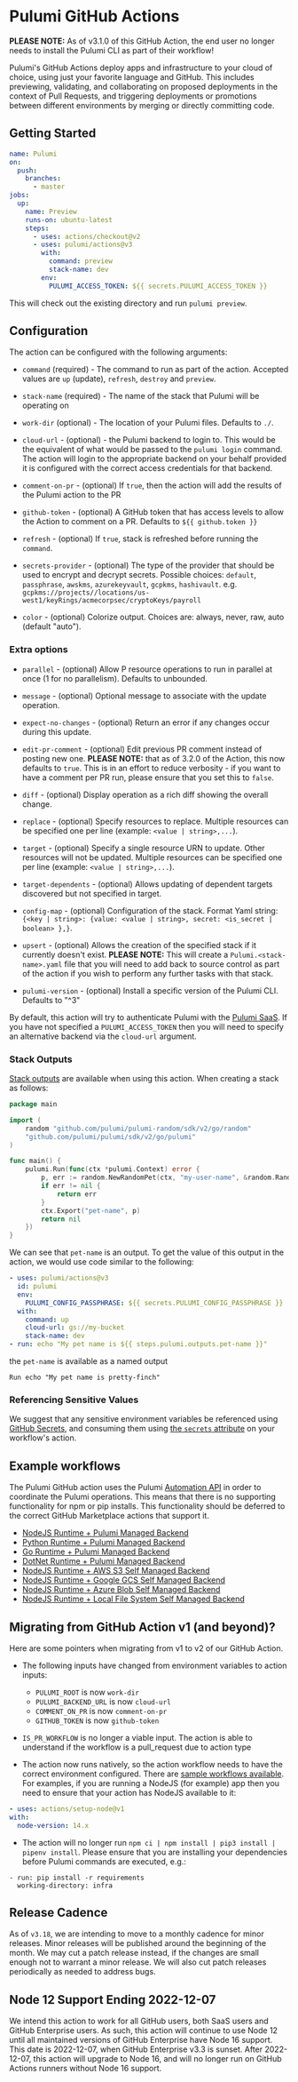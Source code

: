 # Pulumi GitHub Actions

**PLEASE NOTE:** As of v3.1.0 of this GitHub Action, the end user no longer
needs to install the Pulumi CLI as part of their workflow!

Pulumi's GitHub Actions deploy apps and infrastructure to your cloud of choice,
using just your favorite language and GitHub. This includes previewing,
validating, and collaborating on proposed deployments in the context of Pull
Requests, and triggering deployments or promotions between different
environments by merging or directly committing code.

## Getting Started

```yaml
name: Pulumi
on:
  push:
    branches:
      - master
jobs:
  up:
    name: Preview
    runs-on: ubuntu-latest
    steps:
      - uses: actions/checkout@v2
      - uses: pulumi/actions@v3
        with:
          command: preview
          stack-name: dev
        env:
          PULUMI_ACCESS_TOKEN: ${{ secrets.PULUMI_ACCESS_TOKEN }}
```

This will check out the existing directory and run `pulumi preview`.

## Configuration

The action can be configured with the following arguments:

- `command` (required) - The command to run as part of the action. Accepted
  values are `up` (update), `refresh`, `destroy` and `preview`.

- `stack-name` (required) - The name of the stack that Pulumi will be operating
  on

- `work-dir` (optional) - The location of your Pulumi files. Defaults to `./`.

- `cloud-url` - (optional) - the Pulumi backend to login to. This would be the
  equivalent of what would be passed to the `pulumi login` command. The action
  will login to the appropriate backend on your behalf provided it is configured
  with the correct access credentials for that backend.

- `comment-on-pr` - (optional) If `true`, then the action will add the results
  of the Pulumi action to the PR

- `github-token` - (optional) A GitHub token that has access levels to allow the
  Action to comment on a PR. Defaults to `${{ github.token }}`

- `refresh` - (optional) If `true`, stack is refreshed before running the
  `command`.

- `secrets-provider` - (optional) The type of the provider that should be used
  to encrypt and decrypt secrets. Possible choices: `default`, `passphrase`,
  `awskms`, `azurekeyvault`, `gcpkms`, `hashivault`. e.g.
  `gcpkms://projects//locations/us-west1/keyRings/acmecorpsec/cryptoKeys/payroll `

- `color` - (optional) Colorize output. Choices are: always, never, raw, auto
  (default "auto").

### Extra options

- `parallel` - (optional) Allow P resource operations to run in parallel at once
  (1 for no parallelism). Defaults to unbounded.

- `message` - (optional) Optional message to associate with the update
  operation.

- `expect-no-changes` - (optional) Return an error if any changes occur during
  this update.

- `edit-pr-comment` - (optional) Edit previous PR comment instead of posting new
  one. **PLEASE NOTE:** that as of 3.2.0 of the Action, this now defaults to
  `true`. This is in an effort to reduce verbosity - if you want to have a
  comment per PR run, please ensure that you set this to `false`.

- `diff` - (optional) Display operation as a rich diff showing the overall
  change.

- `replace` - (optional) Specify resources to replace. Multiple resources can be
  specified one per line (example: `<value | string>,...`).

- `target` - (optional) Specify a single resource URN to update. Other resources
  will not be updated. Multiple resources can be specified one per line
  (example: `<value | string>,...`).

- `target-dependents` - (optional) Allows updating of dependent targets
  discovered but not specified in target.

- `config-map` - (optional) Configuration of the stack. Format Yaml string:
  `{<key | string>: {value: <value | string>, secret: <is_secret | boolean> },}`.

- `upsert` - (optional) Allows the creation of the specified stack if it
  currently doesn't exist. **PLEASE NOTE:** This will create a
  `Pulumi.<stack-name>.yaml` file that you will need to add back to source
  control as part of the action if you wish to perform any further tasks with
  that stack.
- `pulumi-version` - (optional) Install a specific version of the Pulumi CLI.
  Defaults to "^3"

By default, this action will try to authenticate Pulumi with the
[Pulumi SaaS](https://app.pulumi.com/). If you have not specified a
`PULUMI_ACCESS_TOKEN` then you will need to specify an alternative backend via
the `cloud-url` argument.

### Stack Outputs

[Stack outputs](https://www.pulumi.com/docs/intro/concepts/stack/#outputs) are
available when using this action. When creating a stack as follows:

```go
package main

import (
	random "github.com/pulumi/pulumi-random/sdk/v2/go/random"
	"github.com/pulumi/pulumi/sdk/v2/go/pulumi"
)

func main() {
	pulumi.Run(func(ctx *pulumi.Context) error {
		p, err := random.NewRandomPet(ctx, "my-user-name", &random.RandomPetArgs{})
		if err != nil {
			return err
		}
		ctx.Export("pet-name", p)
		return nil
	})
}
```

We can see that `pet-name` is an output. To get the value of this output in the
action, we would use code similar to the following:

```yaml
- uses: pulumi/actions@v3
  id: pulumi
  env:
    PULUMI_CONFIG_PASSPHRASE: ${{ secrets.PULUMI_CONFIG_PASSPHRASE }}
  with:
    command: up
    cloud-url: gs://my-bucket
    stack-name: dev
- run: echo "My pet name is ${{ steps.pulumi.outputs.pet-name }}"
```

the `pet-name` is available as a named output

```
Run echo "My pet name is pretty-finch"
```

### Referencing Sensitive Values

We suggest that any sensitive environment variables be referenced using
[GitHub Secrets](https://developer.github.com/actions/creating-workflows/storing-secrets/),
and consuming them using
[the `secrets` attribute](https://developer.github.com/actions/creating-workflows/workflow-configuration-options/#actions-attributes)
on your workflow's action.

## Example workflows

The Pulumi GitHub action uses the Pulumi
[Automation API](https://www.pulumi.com/blog/automation-api/) in order to
coordinate the Pulumi operations. This means that there is no supporting
functionality for npm or pip installs. This functionality should be deferred to
the correct GitHub Marketplace actions that support it.

- [NodeJS Runtime + Pulumi Managed Backend](examples/nodejs-pulumi.yaml)
- [Python Runtime + Pulumi Managed Backend](examples/python-pulumi.yaml)
- [Go Runtime + Pulumi Managed Backend](examples/go-pulumi.yaml)
- [DotNet Runtime + Pulumi Managed Backend](examples/dotnet-pulumi.yaml)
- [NodeJS Runtime + AWS S3 Self Managed Backend](examples/nodejs-aws.yaml)
- [NodeJS Runtime + Google GCS Self Managed Backend](examples/nodejs-google.yaml)
- [NodeJS Runtime + Azure Blob Self Managed Backend](examples/nodejs-azure.yaml)
- [NodeJS Runtime + Local File System Self Managed Backend](examples/nodejs-local.yaml)

## Migrating from GitHub Action v1 (and beyond)?

Here are some pointers when migrating from v1 to v2 of our GitHub Action.

- The following inputs have changed from environment variables to action inputs:

  - `PULUMI_ROOT` is now `work-dir`
  - `PULUMI_BACKEND_URL` is now `cloud-url`
  - `COMMENT_ON_PR` is now `comment-on-pr`
  - `GITHUB_TOKEN` is now `github-token`

- `IS_PR_WORKFLOW` is no longer a viable input. The action is able to understand
  if the workflow is a pull_request due to action type

- The action now runs natively, so the action workflow needs to have the correct
  environment configured. There are
  [sample workflows available](https://github.com/pulumi/actions/tree/master/.github/workflows).
  For examples, if you are running a NodeJS (for example) app then you need to
  ensure that your action has NodeJS available to it:

```yaml
- uses: actions/setup-node@v1
with:
  node-version: 14.x
```

- The action will no longer run
  `npm ci | npm install | pip3 install | pipenv install`. Please ensure that you
  are installing your dependencies before Pulumi commands are executed, e.g.:

```
- run: pip install -r requirements
  working-directory: infra
```

## Release Cadence

As of `v3.18`, we are intending to move to a monthly cadence for minor releases.
Minor releases will be published around the beginning of the month. We may cut a
patch release instead, if the changes are small enough not to warrant a minor
release. We will also cut patch releases periodically as needed to address bugs.

## Node 12 Support Ending 2022-12-07

We intend this action to work for all GitHub users, both SaaS users and GitHub
Enterprise users. As such, this action will continue to use Node 12 until all
maintained versions of GitHub Enterprise have Node 16 support. This date is
2022-12-07, when GitHub Enterprise v3.3 is sunset. After 2022-12-07, this action
will upgrade to Node 16, and will no longer run on GitHub Actions runners
without Node 16 support.
